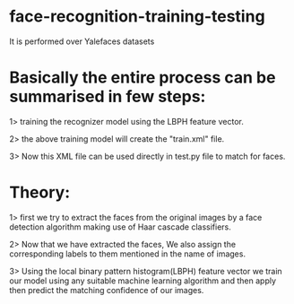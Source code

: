 # face-recognition-training-testing
It is performed over Yalefaces datasets

# Basically the entire process can be summarised in few steps:
1> training the recognizer model using the LBPH feature vector.

2> the above training model will create the "train.xml" file.

3> Now this XML file can be used directly in test.py file to match for faces.

# Theory:
1> first we try to extract the faces from the original images by a face detection algorithm making use of Haar cascade classifiers.

2> Now that we have extracted the faces, We also assign the corresponding labels to them mentioned in the name of images.

3> Using the local binary pattern histogram(LBPH) feature vector  we train our model using any suitable machine learning algorithm and then  apply then predict the matching confidence of our images.

